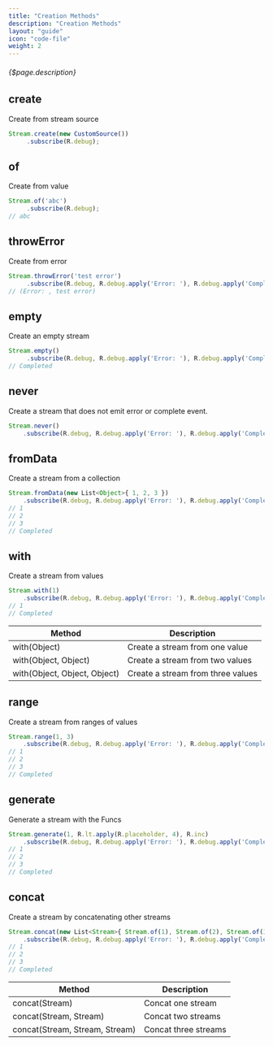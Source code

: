 ```yaml
---
title: "Creation Methods"
description: "Creation Methods"
layout: "guide"
icon: "code-file"
weight: 2
---
```


###### {$page.description}

<article id="1">

## create

Create from stream source

```javascript
Stream.create(new CustomSource())
     .subscribe(R.debug);
```

</article>

<article id="2">

## of

Create from value

```javascript
Stream.of('abc')
     .subscribe(R.debug);
// abc
```

</article>

<article id="3">

## throwError

Create from error

```javascript
Stream.throwError('test error')
     .subscribe(R.debug, R.debug.apply('Error: '), R.debug.apply('Completed'));
// (Error: , test error)
```

</article>

<article id="4">

## empty

Create an empty stream

```javascript
Stream.empty()
     .subscribe(R.debug, R.debug.apply('Error: '), R.debug.apply('Completed'));
// Completed
```

</article>

<article id="5">

## never

Create a stream that does not emit error or complete event.

```javascript
Stream.never()
    .subscribe(R.debug, R.debug.apply('Error: '), R.debug.apply('Completed'));
```

</article>

<article id="6">

## fromData

Create a stream from a collection

```javascript
Stream.fromData(new List<Object>{ 1, 2, 3 })
    .subscribe(R.debug, R.debug.apply('Error: '), R.debug.apply('Completed'));
// 1
// 2
// 3
// Completed
```

</article>

<article id="7">

## with

Create a stream from values

```javascript
Stream.with(1)
    .subscribe(R.debug, R.debug.apply('Error: '), R.debug.apply('Completed'));
// 1
// Completed
```

| Method | Description |
| ------ | ----------- |
| with(Object) | Create a stream from one value |
| with(Object, Object) | Create a stream from two values |
| with(Object, Object, Object) | Create a stream from three values |

</article>

<article id="8">

## range

Create a stream from ranges of values

```javascript
Stream.range(1, 3)
    .subscribe(R.debug, R.debug.apply('Error: '), R.debug.apply('Completed'));
// 1
// 2
// 3
// Completed
```

</article>

<article id="9">

## generate

Generate a stream with the Funcs

```javascript
Stream.generate(1, R.lt.apply(R.placeholder, 4), R.inc)
    .subscribe(R.debug, R.debug.apply('Error: '), R.debug.apply('Completed'));
// 1
// 2
// 3
// Completed
```

</article>

<article id="10">

## concat

Create a stream by concatenating other streams

```javascript
Stream.concat(new List<Stream>{ Stream.of(1), Stream.of(2), Stream.of(3) })
    .subscribe(R.debug, R.debug.apply('Error: '), R.debug.apply('Completed'));
// 1
// 2
// 3
// Completed
```

| Method | Description |
| ------ | ----------- |
| concat(Stream) | Concat one stream |
| concat(Stream, Stream) | Concat two streams |
| concat(Stream, Stream, Stream) | Concat three streams |

</article>
